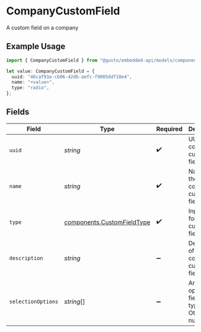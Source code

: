 # CompanyCustomField

A custom field on a company

## Example Usage

```typescript
import { CompanyCustomField } from "@gusto/embedded-api/models/components/companycustomfield.js";

let value: CompanyCustomField = {
  uuid: "46caf91e-cb06-42db-aefc-f9005ddf10e4",
  name: "<value>",
  type: "radio",
};
```

## Fields

| Field                                                                    | Type                                                                     | Required                                                                 | Description                                                              |
| ------------------------------------------------------------------------ | ------------------------------------------------------------------------ | ------------------------------------------------------------------------ | ------------------------------------------------------------------------ |
| `uuid`                                                                   | *string*                                                                 | :heavy_check_mark:                                                       | UUID of the company custom field                                         |
| `name`                                                                   | *string*                                                                 | :heavy_check_mark:                                                       | Name of the company custom field                                         |
| `type`                                                                   | [components.CustomFieldType](../../models/components/customfieldtype.md) | :heavy_check_mark:                                                       | Input type for the custom field.                                         |
| `description`                                                            | *string*                                                                 | :heavy_minus_sign:                                                       | Description of the company custom field                                  |
| `selectionOptions`                                                       | *string*[]                                                               | :heavy_minus_sign:                                                       | An array of options for fields of type radio. Otherwise, null.           |
